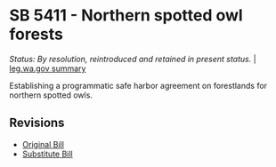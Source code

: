 # SB 5411 - Northern spotted owl forests
*Status: By resolution, reintroduced and retained in present status.* | [leg.wa.gov summary](https://app.leg.wa.gov/billsummary?BillNumber=5411&Year=2021)

Establishing a programmatic safe harbor agreement on forestlands for northern spotted owls.

## Revisions
* [Original Bill](1/)
* [Substitute Bill](S/)